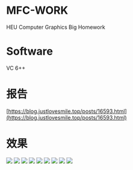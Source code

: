 # MFC-WORK
HEU Computer Graphics Big Homework

# Software

VC 6++

# 报告
[https://blog.justlovesmile.top/posts/16593.html](https://blog.justlovesmile.top/posts/16593.html)

# 效果
![](https://cdn.jsdelivr.net/gh/Justlovesmile/CDN2/post/20200619203701.png)
![](https://cdn.jsdelivr.net/gh/Justlovesmile/CDN2/post/20200619203702.png)
![](https://cdn.jsdelivr.net/gh/Justlovesmile/CDN2/post/20200619203703.png)
![](https://cdn.jsdelivr.net/gh/Justlovesmile/CDN2/post/20200619203704.png)
![](https://cdn.jsdelivr.net/gh/Justlovesmile/CDN2/post/20200619203705.png)
![](https://cdn.jsdelivr.net/gh/Justlovesmile/CDN2/post/20200619203706.png)
![](https://cdn.jsdelivr.net/gh/Justlovesmile/CDN2/post/20200619203707.png)
![](https://cdn.jsdelivr.net/gh/Justlovesmile/CDN2/post/20200619203708.png)
![](https://cdn.jsdelivr.net/gh/Justlovesmile/CDN2/post/20200619203709.png)
